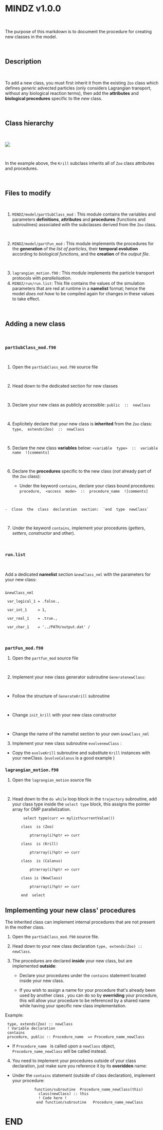 
#  MINDZ  v1.0.0  

​

The purpose of this markdown is to document the procedure for creating new classes in the model.  

​

##  Description  

​

To add a new class, you must first inherit it from the existing `Zoo` class which defines *generic* advected particles (only considers Lagrangian transport, without any biological reaction terms), then add the **attributes** and **biological  procedures** specific to the *new* class.  

​

##  Class  hierarchy  

​

![](https://i.imgur.com/actpgxT.png)  

​

In the example above, the `Krill` subclass inherits all of `Zoo` class attributes and procedures.  

​

##  Files  to  modify  

​

1.  `MINDZ/model/partSubClass_mod`  :  This  module  contains  the  variables  and  parameters  **definitions**,  **attributes**  and  **procedures**  (functions  and  subroutines)  associated  with  the  subclasses  derived  from  the  `Zoo`  class.  

​

2.  `MINDZ/model/partFun_mod`  :  This  module  implements  the  procedures  for  the  **generation**  of  the  *list  of  particles*,  their  **temporal  evolution**  according  to  *biological  functions*,  and  the  **creation**  of  the  *output  file*.  

​


3. `lagrangian_motion.f90` : This module implements the particle transport protocols with _parallelisation_. 
4.  `MINDZ/run/run.list`:  This  file  contains  the  values  of  the  simulation  parameters  that  are  red  at  runtime  in  a  **namelist**  format;  hence  the  model  *does  not  have*  to  be  compiled  again  for  changes  in  these  values  to  take  effect.  


​

##  Adding  a  new  class  

​

###  `partSubClass_mod.f90`  

​

1.  Open  the  `partSubClass_mod.f90`  source  file  

​

2.  Head  down  to  the  dedicated  section  for  new  classes  

​

3.  Declare  your  new  class  as  publicly  accessible:  `public  ::  newClass`  

​

4.  Explicitely  declare  that  your  new  class  is  **inherited**  from  the  `Zoo`  class:  `type,  extends(Zoo)  ::  newClass`  

​

5.  Declare  the  new  class  **variables**  below:  `<variable  type>  ::  variable  name  ![comments]`  

​

6.  Declare  the  **procedures**  specific  to  the  new  class  (*not*  already  part  of  the  `Zoo`  class):  

    -  Under  the  keyword  `contains`,  declare  your  class  bound  procedures:  `procedure,  <access  mode>  ::  procedure_name  ![comments]`  

​

    -  Close  the  class  declaration  section:  `end  type  newClass`  

​

7.  Under the  keyword  `contains`,   implement  your  procedures  (*getters*,  *setters*,  *constructor*  and  other). 

​

###  `run.list`  

​

Add a dedicated **namelist** section `&newClass_nml` with the parameters for your new class:  

```{FORTRAN}

&newClass_nml

 var_logical_1 = .false.,

 var_int_1     = 1,

 var_real_1    = .true.,

 var_char_1    = '../PATH/output.dat' /

```

​

###  `partFun_mod.f90`  

1.  Open  the  `partfun_mod`  source  file  

​

2.  Implement  your  new  class  generator  subroutine  `GeneratenewClass`:  

​

-  Follow  the  structure  of  `GenerateKrill`  subroutine  

​

-  Change  `init_krill`  with  your  new  class  constructor  

​

-  Change  the  name  of  the  namelist  section  to  your  own  `&newClass_nml`  

3. Implement  your  new  class  subroutine  `evolvenewClass` :
-  Copy the `evolveKrill` subroutine and substitute `Krill` instances with your newClass. (`evolveCalanus` is a good example )
​
###  `lagrangian_motion.f90`  
1.  Open  the  `lagrangian_motion`  source  file  

​

2.  Head down to the `do while` loop block in the `trajectory` subroutine, add your class type inside the `select type` block, this assigns the pointer array for OMP parallelization. 
 
		 	 select type(curr => mylist%currentValue())

			class  is (Zoo)

				ptrarray(i)%ptr => curr

			class  is (Krill)

				ptrarray(i)%ptr => curr

			class  is (Calanus)

				ptrarray(i)%ptr => curr
			
			class is (NewClass) 
		
				ptrarray(i)%ptr => curr

			end  select 
## Implementing your new class' procedures

The inherited class can implement internal procedures that are not present in the mother class. 
1. Open the `partSubClass_mod.f90` source file. 

2. Head down to your new class declaration `type, extends(Zoo) :: newClass`. 

3. The procedures are declared **inside** your new class, but are implemented **outside**: 

	- Declare your procedures under the `contains` statement located inside your new class.

	-  If you wish to assign a name for your procedure that's already been used by another class , you can do so by **overriding** your procedure, this will allow your procedure  to be referenced by a shared name while having  your specific new class implementation. 
 

 Example: 

     type, extends(Zoo) :: newClass
     ! Variable declaration
     contains
     procedure, public :: Procedure_name  => Procedure_name_newClass
 

- If `Procedure_name ` is called upon a `newClass` object,    `Procedure_name_newClass` will be called instead. 
4. You need to implement your procedures outside of your class declaration, just make sure you reference it by its **overidden** name: 
-	Under the `contains` statement (outside of class declaration), implement your procedure: 
 
		 	 

			      function/subroutine  Procedure_name_newClass(this)
				    class(newClass) :: this
				    ! Code here ! 
				   end function/subroutine   Procedure_name_newClass


   




				 


#  END

